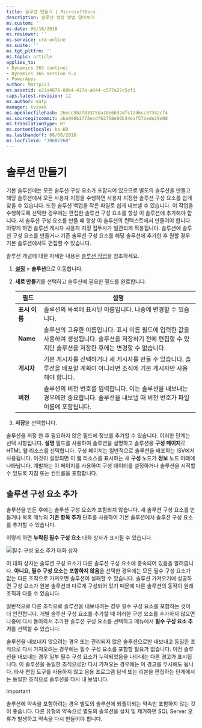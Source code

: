 ```yaml
---
title: 솔루션 만들기 | MicrosoftDocs
description: 솔루션 생성 방법 알아보기
ms.custom: ''
ms.date: 06/18/2018
ms.reviewer: ''
ms.service: crm-online
ms.suite: ''
ms.tgt_pltfrm: ''
ms.topic: article
applies_to:
- Dynamics 365 (online)
- Dynamics 365 Version 9.x
- PowerApps
author: Mattp123
ms.assetid: e21a4876-08b4-417a-a644-c577a27c5cf1
caps.latest.revision: 12
ms.author: matp
manager: kvivek
ms.openlocfilehash: 26ecc9b2f83375ba10e6b32dfc12d6cc37342cf4
ms.sourcegitcommit: aba996b1773ecdf62758e06b34eaf57bede29e08
ms.translationtype: HT
ms.contentlocale: ko-KR
ms.lasthandoff: 08/08/2018
ms.locfileid: "39697268"
---
```

# <a name="create-a-solution"></a>솔루션 만들기

기본 솔루션에는 모든 솔루션 구성 요소가 포함되어 있으므로 별도의 솔루션을 만들고 해당 솔루션에서 모든 사용자 지정을 수행하면 사용자 지정한 솔루션 구성 요소를 쉽게 찾을 수 있습니다. 또한 솔루션 백업을 작은 파일로 쉽게 내보낼 수 있습니다. 이 작업을 수행하도록 선택한 경우에는 편집한 솔루션 구성 요소를 항상 이 솔루션에 추가해야 합니다. 새 솔루션 구성 요소를 만들 때 항상 이 솔루션의 컨텍스트에서 만들어야 합니다. 이렇게 하면 솔루션 게시자 사용자 지정 접두사가 일관되게 적용됩니다. 솔루션에 솔루션 구성 요소를 만들거나 기존 솔루션 구성 요소를 해당 솔루션에 추가한 후 원할 경우 기본 솔루션에서도 편집할 수 있습니다.  
  
 솔루션 개념에 대한 자세한 내용은 [솔루션 작업](solutions-overview.md)을 참조하세요.  
  
1.  **[설정](../model-driven-apps/advanced-navigation.md#settings)** > **솔루션**으로 이동합니다. 
  
2.  **새로 만들기**를 선택하고 솔루션에 필요한 필드를 완료합니다.  
  
    |필드|설명|  
    |-----------|-----------------|  
    |**표시 이름**|솔루션의 목록에 표시된 이름입니다. 나중에 변경할 수 있습니다.|  
    |**Name**|솔루션의 고유한 이름입니다. 표시 이름 필드에 입력한 값을 사용하여 생성됩니다. 솔루션을 저장하기 전에 편집할 수 있지만 솔루션을 저장한 후에는 변경할 수 없습니다.|  
    |**게시자**|기본 게시자를 선택하거나 새 게시자를 만들 수 있습니다. 솔루션을 배포할 계획이 아니라면 조직에 기본 게시자만 사용해야 합니다.|  
    |**버전**|솔루션의 버전 번호를 입력합니다. 이는 솔루션을 내보내는 경우에만 중요합니다. 솔루션을 내보낼 때 버전 번호가 파일 이름에 포함됩니다.|  
  
3.  **저장**을 선택합니다.  
  
 솔루션을 저장 한 후 필요하지 않은 필드에 정보를 추가할 수 있습니다. 이러한 단계는 선택 사항입니다. **설명** 필드를 사용하여 솔루션을 설명하고 솔루션용 **구성 페이지**로 HTML 웹 리소스를 선택합니다. 구성 페이지는 일반적으로 솔루션을 배포하는 ISV에서 사용됩니다. 이것이 설정되면 이 웹 리소스를 표시하는 새 **구성** 노드가 **정보** 노드 아래에 나타납니다. 개발자는 이 페이지를 사용하여 구성 데이터를 설정하거나 솔루션을 시작할 수 있도록 지침 또는 컨트롤을 포함합니다.  
  
<a name="BKMK_AddSolutionComponents"></a>   

## <a name="add-solution-components"></a>솔루션 구성 요소 추가  
 솔루션을 만든 후에는 솔루션 구성 요소가 포함되지 않습니다. 새 솔루션 구성 요소를 만들거나 목록 메뉴의 **기존 항목 추가** 단추를 사용하여 기본 솔루션에서 솔루션 구성 요소를 추가할 수 있습니다.  
  
 이렇게 하면 **누락된 필수 구성 요소** 대화 상자가 표시될 수 있습니다.  
   
 ![필수 구성 요소 추가 대화 상자](media/crm-itpro-cust-addrequiredcomponents.PNG "필수 구성 요소 추가 대화 상자")  
  
 이 대화 상자는 솔루션 구성 요소가 다른 솔루션 구성 요소에 종속되어 있음을 알려줍니다. **아니요, 필수 구성 요소는 포함하지 않음**을 선택한 경우에는 모든 필수 구성 요소가 없는 다른 조직으로 가져오면 솔루션이 실패할 수 있습니다. 솔루션 가져오기에 성공하면 구성 요소가 원본 솔루션과 다르게 구성되어 있기 때문에 다른 솔루션의 동작이 원래 조직과 다를 수 있습니다.  
  
 일반적으로 다른 조직으로 솔루션을 내보내려는 경우 필수 구성 요소를 포함하는 것이 더 안전합니다. 개별 솔루션 구성 요소를 추가할 때 이러한 구성 요소를 추가하지 않으면 나중에 다시 돌아와서 추가한 솔루션 구성 요소를 선택하고 메뉴에서 **필수 구성 요소 추가**를 선택할 수 있습니다.  
  
 솔루션을 내보내지 않으려는 경우 또는 관리되지 않은 솔루션으로만 내보내고 동일한 조직으로 다시 가져오려는 경우에는 필수 구성 요소를 포함할 필요가 없습니다. 이전 솔루션을 내보내는 경우 일부 필수 구성 요소가 누락되었음을 나타내는 다른 경고가 표시됩니다. 이 솔루션을 동일한 조직으로만 다시 가져오는 경우에는 이 경고를 무시해도 됩니다. 타사 편집 도구를 사용하지 않고 응용 프로그램 탐색 또는 리본을 편집하는 단계에서는 동일한 조직으로 솔루션을 다시 내 보냅니다.  

> [!IMPORTANT]
>  솔루션에 약속을 포함하려는 경우 별도의 솔루션에 되풀이되는 약속만 포함하지 않는 것이 좋습니다. 다른 유형의 약속으로 별도의 솔루션을 설치 및 제거하면 SQL Server 오류가 발생하고 약속을 다시 만들어야 합니다. 
